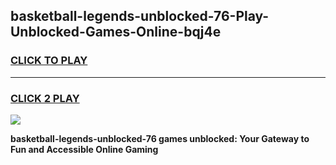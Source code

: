
## basketball-legends-unblocked-76-Play-Unblocked-Games-Online-bqj4e
<h3>
<a href="https://premium76.site?title=basketball-legends-unblocked-76&ref=25A">CLICK TO PLAY</a></h3>
<hr>

<h3>
<a href="https://premium76.site?title=basketball-legends-unblocked-76&ref=25A">CLICK 2 PLAY</a>
  
</h3>

<a href="https://premium76.site?title=basketball-legends-unblocked-76&ref=25A"><img src="https://clearcache.store/games.png"></a>


**basketball-legends-unblocked-76 games unblocked: Your Gateway to Fun and Accessible Online Gaming**
